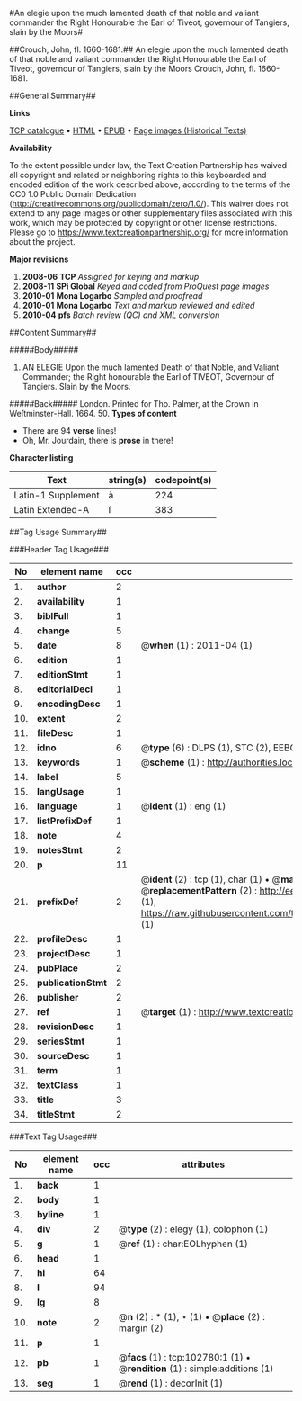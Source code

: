#An elegie upon the much lamented death of that noble and valiant commander the Right Honourable the Earl of Tiveot, governour of Tangiers, slain by the Moors#

##Crouch, John, fl. 1660-1681.##
An elegie upon the much lamented death of that noble and valiant commander the Right Honourable the Earl of Tiveot, governour of Tangiers, slain by the Moors
Crouch, John, fl. 1660-1681.

##General Summary##

**Links**

[TCP catalogue](http://www.ota.ox.ac.uk/tcp/)  • 
[HTML](http://tei.it.ox.ac.uk/tcp/Texts-HTML/free/A35/A35203.html)  • 
[EPUB](http://tei.it.ox.ac.uk/tcp/Texts-EPUB/free/A35/A35203.epub) • 
[Page images (Historical Texts)](https://historicaltexts.jisc.ac.uk/eebo-14872137e)

**Availability**

To the extent possible under law, the Text Creation Partnership has waived all copyright and related or neighboring rights to this keyboarded and encoded edition of the work described above, according to the terms of the CC0 1.0 Public Domain Dedication (http://creativecommons.org/publicdomain/zero/1.0/). This waiver does not extend to any page images or other supplementary files associated with this work, which may be protected by copyright or other license restrictions. Please go to https://www.textcreationpartnership.org/ for more information about the project.

**Major revisions**

1. __2008-06__ __TCP__ *Assigned for keying and markup*
1. __2008-11__ __SPi Global__ *Keyed and coded from ProQuest page images*
1. __2010-01__ __Mona Logarbo__ *Sampled and proofread*
1. __2010-01__ __Mona Logarbo__ *Text and markup reviewed and edited*
1. __2010-04__ __pfs__ *Batch review (QC) and XML conversion*

##Content Summary##

#####Body#####

1. AN ELEGIE Upon the much lamented Death of that Noble, and Valiant Commander; the Right honourable the Earl of TIVEOT, Governour of Tangiers. Slain by the Moors.

#####Back#####
London. Printed for Tho. Palmer, at the Crown in Weſtminster-Hall. 1664. 50.
**Types of content**

  * There are 94 **verse** lines!
  * Oh, Mr. Jourdain, there is **prose** in there!

**Character listing**


|Text|string(s)|codepoint(s)|
|---|---|---|
|Latin-1 Supplement|à|224|
|Latin Extended-A|ſ|383|

##Tag Usage Summary##

###Header Tag Usage###

|No|element name|occ|attributes|
|---|---|---|---|
|1.|__author__|2||
|2.|__availability__|1||
|3.|__biblFull__|1||
|4.|__change__|5||
|5.|__date__|8| @__when__ (1) : 2011-04 (1)|
|6.|__edition__|1||
|7.|__editionStmt__|1||
|8.|__editorialDecl__|1||
|9.|__encodingDesc__|1||
|10.|__extent__|2||
|11.|__fileDesc__|1||
|12.|__idno__|6| @__type__ (6) : DLPS (1), STC (2), EEBO-CITATION (1), OCLC (1), VID (1)|
|13.|__keywords__|1| @__scheme__ (1) : http://authorities.loc.gov/ (1)|
|14.|__label__|5||
|15.|__langUsage__|1||
|16.|__language__|1| @__ident__ (1) : eng (1)|
|17.|__listPrefixDef__|1||
|18.|__note__|4||
|19.|__notesStmt__|2||
|20.|__p__|11||
|21.|__prefixDef__|2| @__ident__ (2) : tcp (1), char (1)  •  @__matchPattern__ (2) : ([0-9\-]+):([0-9IVX]+) (1), (.+) (1)  •  @__replacementPattern__ (2) : http://eebo.chadwyck.com/downloadtiff?vid=$1&page=$2 (1), https://raw.githubusercontent.com/textcreationpartnership/Texts/master/tcpchars.xml#$1 (1)|
|22.|__profileDesc__|1||
|23.|__projectDesc__|1||
|24.|__pubPlace__|2||
|25.|__publicationStmt__|2||
|26.|__publisher__|2||
|27.|__ref__|1| @__target__ (1) : http://www.textcreationpartnership.org/docs/. (1)|
|28.|__revisionDesc__|1||
|29.|__seriesStmt__|1||
|30.|__sourceDesc__|1||
|31.|__term__|1||
|32.|__textClass__|1||
|33.|__title__|3||
|34.|__titleStmt__|2||


###Text Tag Usage###

|No|element name|occ|attributes|
|---|---|---|---|
|1.|__back__|1||
|2.|__body__|1||
|3.|__byline__|1||
|4.|__div__|2| @__type__ (2) : elegy (1), colophon (1)|
|5.|__g__|1| @__ref__ (1) : char:EOLhyphen (1)|
|6.|__head__|1||
|7.|__hi__|64||
|8.|__l__|94||
|9.|__lg__|8||
|10.|__note__|2| @__n__ (2) : * (1), ⋆ (1)  •  @__place__ (2) : margin (2)|
|11.|__p__|1||
|12.|__pb__|1| @__facs__ (1) : tcp:102780:1 (1)  •  @__rendition__ (1) : simple:additions (1)|
|13.|__seg__|1| @__rend__ (1) : decorInit (1)|
